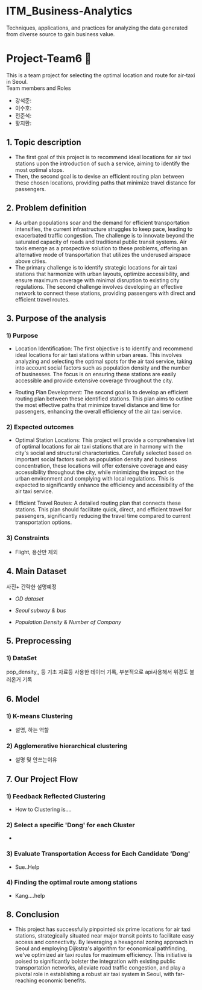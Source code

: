 # ITM_Business-Analytics 
Techniques, applications, and practices for analyzing the data generated from diverse source to gain business value.   

# Project-Team6 🚁
This is a team project for selecting the optimal location and route for air-taxi in Seoul.     
Team members and Roles   
* 강석준: 
* 이수호: 
* 전준석: 
* 황지환:    

## 1. Topic description
+ The first goal of this project is to recommend ideal locations for air taxi stations upon the introduction of such a service, aiming to identify the most optimal stops.   
+ Then, the second goal is to devise an efficient routing plan between these chosen locations, providing paths that minimize travel distance for passengers.   

## 2. Problem definition
+ As urban populations soar and the demand for efficient transportation intensifies, the current infrastructure struggles to keep pace, leading to exacerbated traffic congestion. The challenge is to innovate beyond the saturated capacity of roads and traditional public transit systems. Air taxis emerge as a prospective solution to these problems, offering an alternative mode of transportation that utilizes the underused airspace above cities.   
+ The primary challenge is to identify strategic locations for air taxi stations that harmonize with urban layouts, optimize accessibility, and ensure maximum coverage with minimal disruption to existing city regulations. The second challenge involves developing an effective network to connect these stations, providing passengers with direct and efficient travel routes.

## 3. Purpose of the analysis

### 1) Purpose
+ Location Identification: The first objective is to identify and recommend ideal locations for air taxi stations within urban areas. This involves analyzing and selecting the optimal spots for the air taxi service, taking into account social factors such as population density and the number of businesses. The focus is on ensuring these stations are easily accessible and provide extensive coverage throughout the city.
  
+ Routing Plan Development: The second goal is to develop an efficient routing plan between these identified stations. This plan aims to outline the most effective paths that minimize travel distance and time for passengers, enhancing the overall efficiency of the air taxi service.

### 2) Expected outcomes
+ Optimal Station Locations: This project will provide a comprehensive list of optimal locations for air taxi stations that are in harmony with the city's social and structural characteristics. Carefully selected based on important social factors such as population density and business concentration, these locations will offer extensive coverage and easy accessibility throughout the city, while minimizing the impact on the urban environment and complying with local regulations. This is expected to significantly enhance the efficiency and accessibility of the air taxi service.

+ Efficient Travel Routes: A detailed routing plan that connects these stations. This plan should facilitate quick, direct, and efficient travel for passengers, significantly reducing the travel time compared to current transportation options.

### 3) Constraints
+ Flight, 용산만 제외

## 4. Main Dataset
사진+ 간략한 설명예정
+ *OD dataset*

+ *Seoul subway & bus*

+ *Population Density & Number of Company*


## 5. Preprocessing
### 1) DataSet
pop_density,, 등 기초 자료등 사용한 데이터 기록, 부분적으로 api사용해서 위경도 불러온거 기록 

## 6. Model

### 1) K-means Clustering
   + 설명, 하는 역할 

### 2) Agglomerative hierarchical clustering
   + 설명 및 안쓰는이유


## 7. Our Project Flow

### 1) Feedback Reflected Clustering
   +  How to Clustering is....

### 2) Select a specific 'Dong' for each Cluster
   +

### 3) Evaluate Transportation Access for Each Candidate ‘Dong'
   + Sue..Help

### 4) Finding the optimal route among stations
   + Kang....help


## 8. Conclusion
 +  This project has successfully pinpointed six prime locations for air taxi stations, strategically situated near major transit points to facilitate easy access and connectivity. By leveraging a hexagonal zoning approach in Seoul and employing Dijkstra's algorithm for economical pathfinding, we've optimized air taxi routes for maximum efficiency. This initiative is poised to significantly bolster the integration with existing public transportation networks, alleviate road traffic congestion, and play a pivotal role in establishing a robust air taxi system in Seoul, with far-reaching economic benefits.
